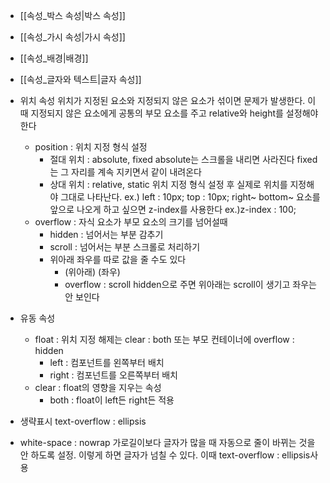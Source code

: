 - [[속성_박스 속성|박스 속성]]
- [[속성_가시 속성|가시 속성]]
- [[속성_배경|배경]]
- [[속성_글자와 텍스트|글자 속성]]

- 위치 속성
	위치가 지정된 요소와 지정되지 않은 요소가 섞이면 문제가 발생한다.
	이때 지정되지 않은 요소에게 공통의 부모 요소를 주고 relative와 height를 설정해야 한다
	- position : 위치 지정 형식 설정
		- 절대 위치 : absolute, fixed
			absolute는 스크롤을 내리면 사라진다
			fixed는 그 자리를 계속 지키면서 같이 내려온다
		- 상대 위치 : relative, static
		위치 지정 형식 설정 후 실제로 위치를 지정해야 그대로 나타난다.
		ex.) left : 10px; top : 10px; right~ bottom~
		요소를 앞으로 나오게 하고 싶으면 z-index를 사용한다
		ex.)z-index : 100;
	- overflow : 자식 요소가 부모 요소의 크기를 넘어설때
		- hidden : 넘어서는 부분 감추기
		- scroll : 넘어서는 부분 스크롤로 처리하기
		- 위아래 좌우를 따로 값을 줄 수도 있다
			- (위아래) (좌우)
			- overflow : scroll hidden으로 주면 위아래는 scroll이 생기고 좌우는 안 보인다

- 유동 속성
	- float : 위치 지정
		해제는 clear : both 또는 부모 컨테이너에 overflow : hidden
		- left : 컴포넌트를 왼쪽부터 배치
		- right : 컴포넌트를 오른쪽부터 배치
	- clear : float의 영향을 지우는 속성
		- both : float이 left든 right든 적용

- 생략표시
	text-overflow : ellipsis

- white-space : nowrap
	가로길이보다 글자가 많을 때 자동으로 줄이 바뀌는 것을 안 하도록 설정.
	이렇게 하면 글자가 넘칠 수 있다. 이때 text-overflow : ellipsis사용